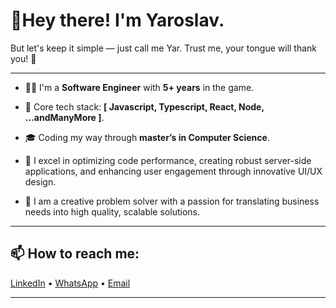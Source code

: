 # 🖖Hey there! I'm Yaroslav.
But let's keep it simple — just call me Yar. Trust me, your tongue will thank you! 🫠

---

- 🧑‍💻 I'm a **Software Engineer** with **5+ years** in the game.

- 🔨 Core tech stack: **[ Javascript, Typescript, React, Node, ...andManyMore ]**.

- 🎓 Coding my way through **master’s in Computer Science**.

- 💪 I excel in optimizing code performance, creating robust server-side applications, and enhancing user engagement through innovative UI/UX design.

- 👾 I am a creative problem solver with a passion for translating business needs into high quality, scalable solutions.

---

## 📫 How to reach me:

  <a href="https://www.linkedin.com/in/yaroslav-pelykh/" target="_blank" rel="noreferrer noopener">LinkedIn</a>
  <span> • </span>
  <a href="https://wa.me/19546687298" target="_blank" rel="noreferrer noopener">WhatsApp</a>
  <span> • </span>
  <a href="mailto:y.pelykh@gmail.com">Email</a>

---

